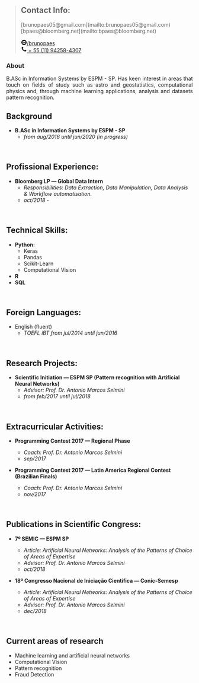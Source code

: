 > <h2>Contact Info:</h2>
> [brunopaes05@gmail.com](mailto:brunopaes05@gmail.com)<br/>
> [bpaes@bloomberg.net](mailto:bpaes@bloomberg.net)<br/>
>
> <a href="http://linkedin.com/in/paesbh/" target="_blank"><img src="/assets/img/linkedin.png" height="16px"/>/brunopaes</a><br/>
> <a href="" target="_blank"><img src="/assets/img/phone.png" height="16px"/> + 55 (11) 94258-4307</a><br/>

### About
<div style="text-align: justify">
    B.ASc in Information Systems by ESPM - SP. Has keen interest in areas that 
    touch on fields of study such as astro and geostatistics, computational 
    physics and, through machine learning applications, analysis and 
    datasets pattern recognition.
</div>

## Background
- __B.ASc in Information Systems by ESPM - SP__
    - _from aug/2016 until jun/2020 (in progress)_
<br>

## Profissional Experience:
- __Bloomberg LP — Global Data Intern__
    - _Responsibilities: Data Extraction, Data Manipulation, Data Analysis & Workflow automatisation._
    - _oct/2018 -_ 
<br>

## Technical Skills:
- __Python:__
    - Keras
    - Pandas
    - Scikit-Learn
    - Computational Vision
- __R__
- __SQL__ 
<br>

## Foreign Languages:
- English (fluent)
    - _TOEFL iBT from jul/2014 until jun/2016_
<br>

## Research Projects:
- __Scientific Initiation — ESPM SP (Pattern recognition with Artificial Neural Networks)__
     - _Advisor: Prof. Dr. Antonio Marcos Selmini_
     - _from feb/2017 until jul/2018_
<br>

## Extracurricular Activities:
- __Programming Contest 2017 — Regional Phase__
    - _Coach: Prof. Dr. Antonio Marcos Selmini_
    - _sep/2017_
    
- __Programming Contest 2017 — Latin America Regional Contest (Brazilian Finals)__
    - _Coach: Prof. Dr. Antonio Marcos Selmini_
    - _nov/2017_
<br>

## Publications in Scientific Congress:
- __7º SEMIC — ESPM SP__
    - _Article: Artificial Neural Networks: Analysis of the Patterns of Choice of Areas of Expertise_
    - _Advisor: Prof. Dr. Antonio Marcos Selmini_
    - _oct/2018_
    
- __18º Congresso Nacional de Iniciação Científica — Conic-Semesp__
    - _Article: Artificial Neural Networks: Analysis of the Patterns of Choice of Areas of Expertise_
    - _Advisor: Prof. Dr. Antonio Marcos Selmini_
    - _dec/2018_
<br>

## Current areas of research
- Machine learning and artificial neural networks
- Computational Vision
- Pattern recognition
- Fraud Detection
